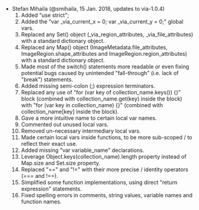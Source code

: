* Stefan Mihaila (@smihaila, 15 Jan. 2018, updates to via-1.0.4)
  01. Added "use strict";
  02. Added the "var _via_current_x = 0; var _via_current_y = 0;" global vars.
  03. Replaced any Set() object (_via_region_attributes, _via_file_attributes) with a standard dictionary object.
  04. Replaced any Map() object (ImageMetadata.file_attributes, ImageRegion.shape_attributes and ImageRegion.region_attributes) with a standard dictionary object.
  05. Made most of the switch() statements more readable or even fixing potential bugs caused by unintended "fall-through" (i.e. lack of "break") statements.
  06. Added missing semi-colon (;) expression terminators.
  07. Replaced any use of "for (var key of collection_name.keys()) {}" block (combined with collection_name.get(key) inside the block) with "for (var key in collection_name) {}" (combined with collection_name[key] inside the block).
  08. Gave a more intuitive name to certain local var names.
  09. Commented out unused local vars.
  10. Removed un-necessary intermediary local vars.
  11. Made certain local vars inside functions, to be more sub-scoped / to reflect their exact use.
  12. Added missing "var variable_name" declarations.
  13. Leverage Object.keys(collection_name).length property instead of Map.size and Set.size property.
  14. Replaced "==" and "!=" with their more precise / identity operators (=== and !==).
  15. Simplified some function implementations, using direct "return expression" statements.
  16. Fixed spelling errors in comments, string values, variable names and function names.
 
